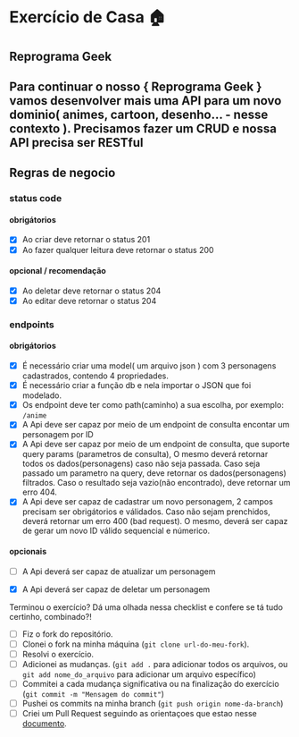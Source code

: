 # Exercício de Casa 🏠 

## Reprograma Geek
Para continuar o nosso { Reprograma Geek } vamos desenvolver mais uma API para um novo dominio( animes, cartoon, desenho... - nesse contexto ). Precisamos fazer um CRUD e nossa API precisa ser RESTful
---

## Regras de negocio

### status code

#### obrigátorios
- [x] Ao criar deve retornar o status 201
- [x] Ao fazer qualquer leitura deve retornar o status 200

#### opcional / recomendação
- [x] Ao deletar deve retornar o status 204
- [x] Ao editar deve retornar o status 204

### endpoints

#### obrigátorios
- [x] É necessário criar uma model( um arquivo json ) com 3 personagens cadastrados, contendo 4 propriedades.
- [x] É necessário criar a função db e nela importar o JSON que foi modelado.
- [x] Os endpoint deve ter como path(caminho) a sua escolha, por exemplo: `/anime`
- [x] A Api deve ser capaz por meio de um endpoint de consulta encontar um personagem por ID
- [x] A Api deve ser capaz por meio de um endpoint de consulta, que suporte query params (parametros de consulta), O mesmo deverá retornar todos os dados(personagens) caso não seja passada. Caso seja passado um parametro na query, deve retornar os dados(personagens) filtrados. Caso o resultado seja vazio(não encontrado), deve retornar um erro 404.
- [x] A Api deve ser capaz de cadastrar um novo personagem, 2 campos precisam ser obrigátorios e válidados. Caso não sejam prenchidos, deverá retornar um erro 400 (bad request). O mesmo, deverá ser capaz de gerar um novo ID válido sequencial e númerico.

#### opcionais

- [ ] A Api deverá ser capaz de atualizar um personagem
- [x] A Api deverá ser capaz de deletar um personagem



Terminou o exercício? Dá uma olhada nessa checklist e confere se tá tudo certinho, combinado?!

- [ ] Fiz o fork do repositório.
- [ ] Clonei o fork na minha máquina (`git clone url-do-meu-fork`).
- [ ] Resolvi o exercício.
- [ ] Adicionei as mudanças. (`git add .` para adicionar todos os arquivos, ou `git add nome_do_arquivo` para adicionar um arquivo específico)
- [ ] Commitei a cada mudança significativa ou na finalização do exercício (`git commit -m "Mensagem do commit"`)
- [ ] Pushei os commits na minha branch (`git push origin nome-da-branch`)
- [ ] Criei um Pull Request seguindo as orientaçoes que estao nesse [documento](https://github.com/mflilian/repo-example/blob/main/exercicios/para-casa/instrucoes-pull-request.md).
